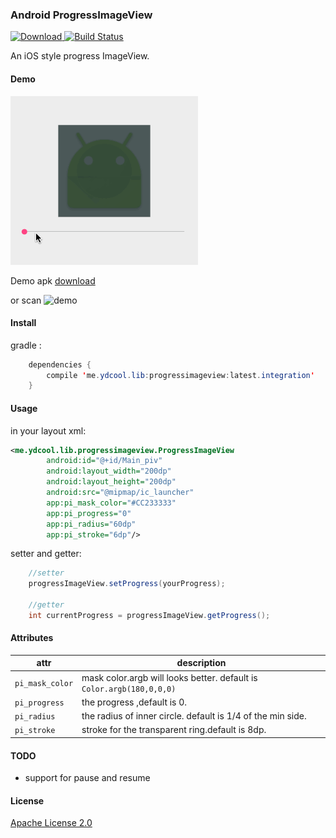 ### Android ProgressImageView

[ ![Download](https://api.bintray.com/packages/ydcool/maven/ProgressImageView/images/download.svg) ](https://bintray.com/ydcool/maven/ProgressImageView/_latestVersion)
[![Build Status](https://travis-ci.org/Ydcool/ProgressImageView.svg?branch=master)](https://travis-ci.org/Ydcool/ProgressImageView)

An iOS style progress ImageView.

#### Demo

![demo](art/piv.gif)

Demo apk [download](http://7xiilm.com1.z0.glb.clouddn.com/apk%2FProgressImageViewDemo.apk)

or scan ![demo](https://api.qrserver.com/v1/create-qr-code/?data=http://7xiilm.com1.z0.glb.clouddn.com/apk%2FProgressImageViewDemo.apk&size=120x120)

#### Install

gradle :

```java
    dependencies {
        compile 'me.ydcool.lib:progressimageview:latest.integration'
    }
```

#### Usage

in your layout xml:

```xml
<me.ydcool.lib.progressimageview.ProgressImageView
        android:id="@+id/Main_piv"
        android:layout_width="200dp"
        android:layout_height="200dp"
        android:src="@mipmap/ic_launcher"
        app:pi_mask_color="#CC233333"
        app:pi_progress="0"
        app:pi_radius="60dp"
        app:pi_stroke="6dp"/>
```

setter and getter:

```java
    //setter
    progressImageView.setProgress(yourProgress);
    
    //getter
    int currentProgress = progressImageView.getProgress();
```

#### Attributes

| attr | description |
| ---- | ----------- |
| `pi_mask_color` | mask color.argb will looks better. default is `Color.argb(180,0,0,0)` |
| `pi_progress` | the progress ,default is 0. |
| `pi_radius` | the radius of inner circle. default is 1/4 of the min side.|
| `pi_stroke` | stroke for the transparent ring.default is 8dp. |

#### TODO

* support for pause and resume

#### License

[Apache License 2.0](LICENSE)
